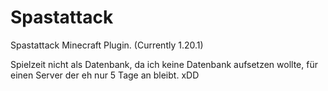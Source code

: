 # Spastattack
Spastattack Minecraft Plugin. (Currently 1.20.1)

Spielzeit nicht als Datenbank, da ich keine Datenbank aufsetzen wollte, für einen Server der eh nur 5 Tage an bleibt. xDD
